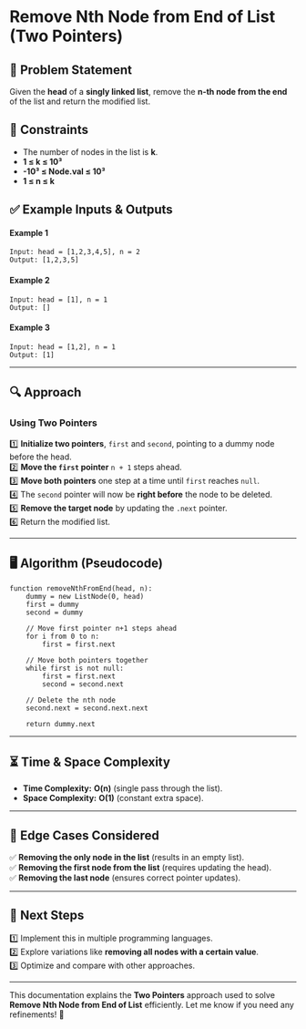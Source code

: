 # Remove Nth Node from End of List (Two Pointers)

## 📌 Problem Statement

Given the **head** of a **singly linked list**, remove the **n-th node from the end** of the list and return the modified list.

## 🔹 Constraints

- The number of nodes in the list is **k**.
- **1 ≤ k ≤ 10³**
- **-10³ ≤ Node.val ≤ 10³**
- **1 ≤ n ≤ k**

## ✅ Example Inputs & Outputs

#### Example 1

```
Input: head = [1,2,3,4,5], n = 2
Output: [1,2,3,5]
```

#### Example 2

```
Input: head = [1], n = 1
Output: []
```

#### Example 3

```
Input: head = [1,2], n = 1
Output: [1]
```

---

## 🔍 Approach

### **Using Two Pointers**

1️⃣ **Initialize two pointers**, `first` and `second`, pointing to a dummy node before the head.  
2️⃣ **Move the `first` pointer** `n + 1` steps ahead.  
3️⃣ **Move both pointers** one step at a time until `first` reaches `null`.  
4️⃣ The `second` pointer will now be **right before** the node to be deleted.  
5️⃣ **Remove the target node** by updating the `.next` pointer.  
6️⃣ Return the modified list.

---

## 🖥️ **Algorithm (Pseudocode)**

```
function removeNthFromEnd(head, n):
    dummy = new ListNode(0, head)
    first = dummy
    second = dummy

    // Move first pointer n+1 steps ahead
    for i from 0 to n:
        first = first.next

    // Move both pointers together
    while first is not null:
        first = first.next
        second = second.next

    // Delete the nth node
    second.next = second.next.next

    return dummy.next
```

---

## ⏳ **Time & Space Complexity**

- **Time Complexity:** **O(n)** (single pass through the list).
- **Space Complexity:** **O(1)** (constant extra space).

---

## 🔹 Edge Cases Considered

✅ **Removing the only node in the list** (results in an empty list).  
✅ **Removing the first node from the list** (requires updating the head).  
✅ **Removing the last node** (ensures correct pointer updates).

---

## 🚀 **Next Steps**

1️⃣ Implement this in multiple programming languages.  
2️⃣ Explore variations like **removing all nodes with a certain value**.  
3️⃣ Optimize and compare with other approaches.

---

This documentation explains the **Two Pointers** approach used to solve **Remove Nth Node from End of List** efficiently. Let me know if you need any refinements! 🚀
